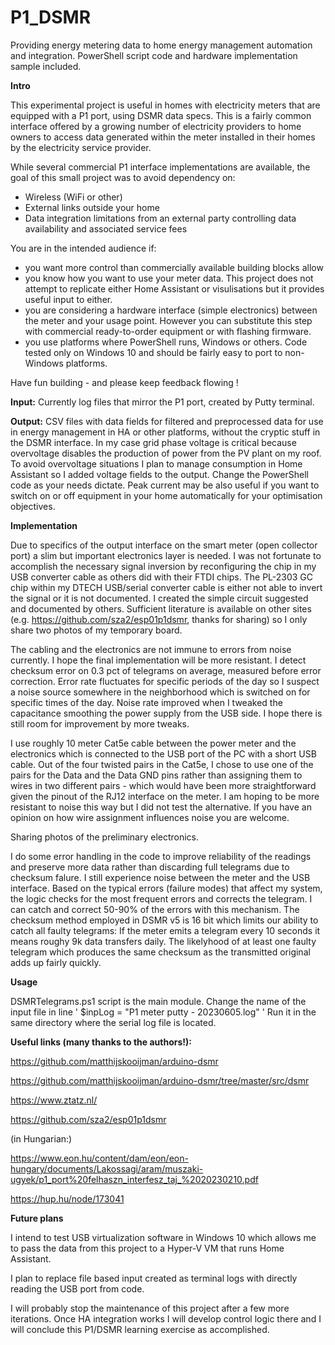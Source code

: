 # P1_DSMR

Providing energy metering data to home energy management automation and integration.
PowerShell script code and hardware implementation sample included. 


**Intro**

This experimental project is useful in homes with electricity meters that are equipped with a P1 port, using DSMR data specs. This is a fairly common interface offered by a growing number of electricity providers to home owners to access data generated within the meter installed in their homes by the electricity service provider.

While several commercial P1 interface implementations are available, the goal of this small project was to avoid dependency on:
* Wireless (WiFi or other)
* External links outside your home
* Data integration limitations from an external party controlling data availability and associated service fees 

You are in the intended audience if:
* you want more control than commercially available building blocks allow
* you know how you want to use your meter data. This project does not attempt to replicate either Home Assistant or visulisations but it provides useful input to either. 
* you are considering a hardware interface (simple electronics) between the meter and your usage point. However you can substitute this step with commercial ready-to-order equipment or with flashing firmware.
* you use platforms where PowerShell runs, Windows or others. Code tested only on Windows 10 and should be fairly easy to port to non-Windows platforms.

Have fun building - and please keep feedback flowing !


**Input:**
Currently log files that mirror the P1 port, created by Putty terminal. 

**Output:**
CSV files with data fields for filtered and preprocessed data for use in energy management in HA or other platforms, without the cryptic stuff in the DSMR interface. In my case grid phase voltage is critical because overvoltage disables the production of power from the PV plant on my roof. To avoid overvoltage situations I plan to manage consumption in Home Assistant so I added voltage fields to the output. Change the PowerShell code as your needs dictate. Peak current may be also useful if you want to switch on or off equipment in your home automatically for your optimisation objectives.


**Implementation**

Due to specifics of the output interface on the smart meter (open collector port) a slim but important electronics layer is needed.
I was not fortunate to accomplish the necessary signal inversion by reconfiguring the chip in my USB converter cable as others did with their FTDI chips. The PL-2303 GC chip within my DTECH USB/serial converter cable is either not able to invert the signal or it is not documented. I created the simple circuit suggested and documented by others. Sufficient literature is available on other sites (e.g. https://github.com/sza2/esp01p1dsmr, thanks for sharing) so I only share two photos of my temporary board.

The cabling and the electronics are not immune to errors from noise currently. I hope the final implementation will be more resistant. I detect checksum error on 0.3 pct of telegrams on average, measured before error correction. Error rate fluctuates for specific periods of the day so I suspect a noise source somewhere in the neighborhood which is switched on for specific times of the day. Noise rate improved when I tweaked the capacitance smoothing the power supply from the USB side. I hope there is still room for improvement by more tweaks. 

I use roughly 10 meter Cat5e cable between the power meter and the electronics which is connected to the USB port of the PC with a short USB cable. Out of the four twisted pairs in the Cat5e, I chose to use one of the pairs for the Data and the Data GND pins rather than assigning them to wires in two different pairs - which would have been more straightforward given the pinout of the RJ12 interface on the meter. I am hoping to be more resistant to noise this way but I did not test the alternative. If you have an opinion on how wire assignment influences noise you are welcome.

Sharing photos of the preliminary electronics.

I do some error handling in the code to improve reliability of the readings and preserve more data rather than discarding full telegrams due to checksum falure. I still experience noise between the meter and the USB interface. Based on the typical errors (failure modes) that affect my system, the logic checks for the most frequent errors and corrects the telegram. I can catch and correct 50-90% of the errors with this mechanism. The checksum method employed in DSMR v5 is 16 bit which limits our ability to catch all faulty telegrams: If the meter emits a telegram every 10 seconds it means roughy 9k data transfers daily. The likelyhood of at least one faulty telegram which produces the same checksum as the transmitted original adds up fairly quickly.


**Usage**

DSMRTelegrams.ps1 script is the main module. 
Change the name of the input file in line ' $inpLog = "P1 meter putty - 20230605.log" ' 
Run it in the same directory where the serial log file is located. 



**Useful links (many thanks to the authors!):** 

https://github.com/matthijskooijman/arduino-dsmr

https://github.com/matthijskooijman/arduino-dsmr/tree/master/src/dsmr

https://www.ztatz.nl/

https://github.com/sza2/esp01p1dsmr

(in Hungarian:) 

https://www.eon.hu/content/dam/eon/eon-hungary/documents/Lakossagi/aram/muszaki-ugyek/p1_port%20felhaszn_interfesz_taj_%2020230210.pdf

https://hup.hu/node/173041


**Future plans**

I intend to test USB virtualization software in Windows 10 which allows me to pass the data from this project to a Hyper-V VM that runs Home Assistant.

I plan to replace file based input created as terminal logs with directly reading the USB port from code.

I will probably stop the maintenance of this project after a few more iterations. Once HA integration works I will develop control logic there and I will conclude this P1/DSMR learning exercise as accomplished.
